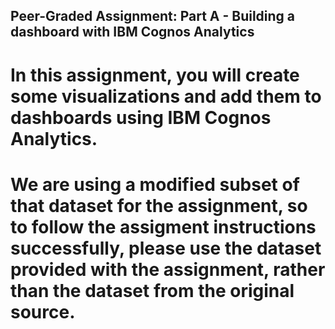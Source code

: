 ## Peer-Graded Assignment: Part A - Building a dashboard with IBM Cognos Analytics
# In this assignment, you will create some visualizations and add them to dashboards using IBM Cognos Analytics.
# We are using a modified subset of that dataset for the assignment, so to follow the assigment instructions successfully, please use the dataset provided with the assignment, rather than the dataset from the original source.
